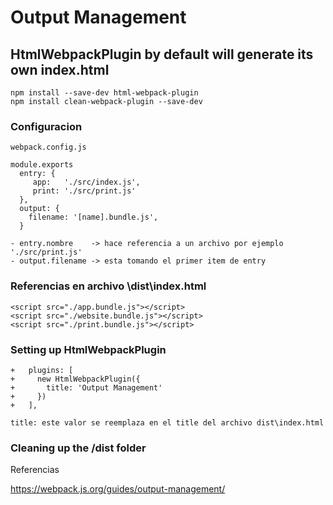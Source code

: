 # Output Management


## HtmlWebpackPlugin by default will generate its own index.html

	npm install --save-dev html-webpack-plugin
	npm install clean-webpack-plugin --save-dev

### Configuracion

	webpack.config.js

	module.exports 
	  entry: {
	     app: 	'./src/index.js',
	     print: './src/print.js'
	  },
	  output: {
	    filename: '[name].bundle.js',
	  }

	- entry.nombre 	  -> hace referencia a un archivo por ejemplo './src/print.js'
	- output.filename -> esta tomando el primer item de entry


### Referencias en archivo \dist\index.html

	<script src="./app.bundle.js"></script>
	<script src="./website.bundle.js"></script>
	<script src="./print.bundle.js"></script>


### Setting up HtmlWebpackPlugin

	+   plugins: [
	+     new HtmlWebpackPlugin({
	+       title: 'Output Management'
	+     })
	+   ],

	title: este valor se reemplaza en el title del archivo dist\index.html

### Cleaning up the /dist folder


Referencias 

https://webpack.js.org/guides/output-management/


